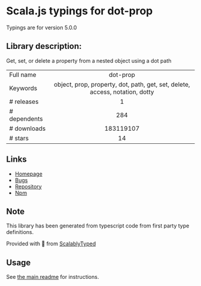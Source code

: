 
# Scala.js typings for dot-prop

Typings are for version 5.0.0

## Library description:
Get, set, or delete a property from a nested object using a dot path

|                    |                 |
| ------------------ | :-------------: |
| Full name          | dot-prop |
| Keywords           | object, prop, property, dot, path, get, set, delete, access, notation, dotty |
| # releases         | 1 |
| # dependents       | 284 |
| # downloads        | 183119107 |
| # stars            | 14 |

## Links
- [Homepage](https://github.com/sindresorhus/dot-prop#readme)
- [Bugs](https://github.com/sindresorhus/dot-prop/issues)
- [Repository](https://github.com/sindresorhus/dot-prop)
- [Npm](https://www.npmjs.com/package/dot-prop)
    


## Note
This library has been generated from typescript code from first party type definitions.

Provided with :purple_heart: from [ScalablyTyped](https://github.com/oyvindberg/ScalablyTyped)

## Usage
See [the main readme](../../readme.md) for instructions.


